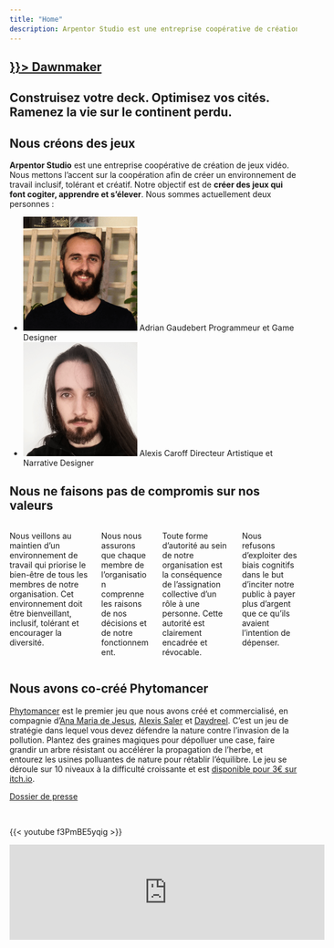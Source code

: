 ```yaml
---
title: "Home"
description: Arpentor Studio est une entreprise coopérative de création de jeux vidéo. Nous créons des jeux qui font cogiter, apprendre et s’élever.
---
```


<section class="hero is-halfheight dawnmaker-banner">
    <div class="hero-body"></div>
    <div class="hero-foot">
        <h1 class="title dawnmaker-title">
            <a href={{< ref "games/dawnmaker">}}>
                Dawnmaker
            </a>
        </h1>
        <h2 class="subtitle has-text-light">
            Construisez votre deck. Optimisez vos cités. Ramenez la vie sur le continent perdu.
        </h2>
    </div>
</section>

<section class="section">
<div class="block container mb-6">

<h2 class="title is-2">Nous créons des jeux</h2>

<strong>Arpentor Studio</strong> est une entreprise coopérative de création de jeux vidéo. Nous mettons l’accent sur la coopération afin de créer un environnement de travail inclusif, tolérant et créatif. Notre objectif est de <strong>créer des jeux qui font cogiter, apprendre et s’élever</strong>. Nous sommes actuellement deux personnes :

<ul class="employees">
    <li>
        <img src="/img/portraits/Adrian.png" alt="Portrait de Adrian Gaudebert">
        <span class="name">Adrian Gaudebert</span>
        <span>Programmeur et Game Designer</span>
    </li>
    <li>
        <img src="/img/portraits/Alexis.png" alt="Portrait de Alexis Caroff">
        <span class="name">Alexis Caroff</span>
        <span>Directeur Artistique et Narrative Designer</span>
    </li>
</ul>
</div>

<div class="container mb-6">

<h2 class="title is-2">Nous ne faisons pas de compromis sur nos valeurs</h2>

<div class="columns is-multiline">
        <div class="column is-half">
            <p class="box">
                Nous veillons au maintien d’un environnement de travail qui priorise le bien-être de tous les membres de notre organisation. Cet environnement doit être bienveillant, inclusif, tolérant et encourager la diversité.
            </p>
        </div>
        <div class="column is-half">
            <p class="box">
                Nous nous assurons que chaque membre de l’organisation comprenne les raisons de nos décisions et de notre fonctionnement.
            </p>
        </div>
        <div class="column is-half">
            <p class="box">
                Toute forme d’autorité au sein de notre organisation est la conséquence de l’assignation collective d’un rôle à une personne. Cette autorité est clairement encadrée et révocable.
            </p>
        </div>
        <div class="column is-half">
            <p class="box">
                Nous refusons d’exploiter des biais cognitifs dans le but d’inciter notre public à payer plus d’argent que ce qu’ils avaient l’intention de dépenser.
            </p>
        </div>
</div>
</div>

<div class="block container phytomancer-home-content">

<h2 class="title is-2">Nous avons co-créé Phytomancer</h2>

[Phytomancer](https://daydreel.itch.io/phytomancer) est le premier jeu que nous avons créé et commercialisé, en compagnie d’[Ana Maria de Jesus](https://www.artstation.com/jesuslovesyou), [Alexis Saler](https://www.fossilrecords.fr/) et [Daydreel](https://daydreel.itch.io/). C’est un jeu de stratégie dans lequel vous devez défendre la nature contre l’invasion de la pollution. Plantez des graines magiques pour dépolluer une case, faire grandir un arbre résistant ou accélérer la propagation de l’herbe, et entourez les usines polluantes de nature pour rétablir l’équilibre. Le jeu se déroule sur 10 niveaux à la difficulté croissante et est [disponible pour 3€ sur itch.io](https://daydreel.itch.io/phytomancer).

[Dossier de presse](http://adrian.gaudebert.fr/phytomancer/)

<br />

{{< youtube f3PmBE5yqig >}}

<div class="itch-io-widget">
    <iframe src="https://itch.io/embed/1185198" width="552" height="167" frameborder="0"><a href="https://daydreel.itch.io/phytomancer">Phytomancer par Daydreel, alexis.saler, Akaroff, adngdb</a></iframe>
</div>

</div>
</section>
